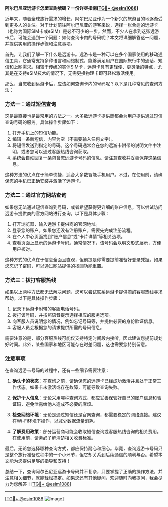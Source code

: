 **阿尔巴尼亚远游卡怎麽查詢號碼？一份详尽指南[[TG💪+ @esim1088](https://t.me/s/esim1088)]**

近年来，随着全球旅行需求的增长，阿尔巴尼亚作为一个新兴的旅游目的地逐渐受到更多人的关注。对于计划前往阿尔巴尼亚的游客来说，选择一张合适的远游卡（也称为国际SIM卡或eSIM）是必不可少的一步。然而，不少人在拿到这张远游卡后，可能会遇到一个问题：如何查询卡内的号码呢？本文将详细解答这一问题，并提供实用的操作步骤和注意事项。

首先，让我们了解一下什么是远游卡。远游卡是一种可以在多个国家使用的移动通信工具，它通常支持多种语言和网络制式，能够满足用户在国际旅行中的通话、短信和上网需求。相较于传统的实体SIM卡，远游卡具有更轻便、更灵活的特点，尤其是在支持eSIM技术的情况下，无需更换物理卡即可轻松激活使用。

那么，当您收到远游卡后，应该如何查询卡内的号码呢？以下是几种常见的查询方法：

### 方法一：通过短信查询

这是最直接也是最常用的方法之一。大多数远游卡提供商都会为用户提供通过短信查询号码的服务。具体操作步骤如下：

1. 打开手机上的短信功能。
2. 编辑一条新短信，内容为空（不需要输入任何文字）。
3. 将短信发送到指定的号码。这个号码通常会在您的远游卡附带的说明文件中注明，或者您可以通过客服热线咨询获取。
4. 系统会自动回复一条包含您远游卡号码的信息。请注意查收并妥善保存这条信息。

这种方法的优点在于简单快捷，适合大多数智能手机用户。不过，在使用前，请确保您的手机已正确安装并激活了远游卡。

### 方法二：通过官方网站查询

如果您无法通过短信查询到号码，或者希望获得更详细的账户信息，可以尝试访问远游卡提供商的官方网站进行查询。以下是具体步骤：

1. 打开浏览器，输入远游卡提供商的官网地址。
2. 登录您的账户。如果您还没有注册账户，需要先完成注册流程。
3. 在个人中心页面找到“账户信息”或“卡片详情”等相关选项。
4. 查看页面上显示的远游卡号码。通常情况下，该号码会以明文形式展示，方便用户核对。

这种方式的优点在于信息全面且直观，但前提是你需要提前准备好登录凭据。如果您忘记了密码，可以通过网站提供的找回功能重置。

### 方法三：拨打客服热线

如果以上两种方法都无法解决问题，您可以尝试联系远游卡提供商的客服热线寻求帮助。以下是具体操作步骤：

1. 记录下远游卡附带的客服电话号码。
2. 拨打该号码，并按照语音提示选择相应的服务选项。
3. 向客服人员说明您的情况，例如忘记号码等，并提供必要的身份验证信息。
4. 客服人员会根据您的请求提供所需的号码信息。

需要注意的是，部分客服热线可能仅支持特定时间段内接听，因此建议您提前规划好时间。此外，某些国家和地区可能存在时差问题，这也需要您特别留意。

### 注意事项

在查询远游卡号码的过程中，还有一些细节需要注意：

1. **确认卡的状态**：在查询之前，请确保您的远游卡已经成功激活并且处于正常工作状态。如果卡未激活或存在故障，可能导致查询失败。
   
2. **保护个人信息**：无论采用哪种查询方式，都应妥善保管好自己的账户信息和验证码，避免泄露给他人造成不必要的麻烦。

3. **检查网络环境**：无论是通过短信还是官网查询，都需要稳定的网络连接。建议在Wi-Fi环境下操作，以减少数据流量消耗。

4. **了解费用政策**：部分运营商可能会收取短信查询或客服热线咨询的相关费用。在使用前，请务必了解清楚相关收费标准。

最后，无论您选择哪种查询方式，都应保持耐心和细心。毕竟，查询远游卡号码只是整个旅行准备过程中的一个小环节，但它却关系到后续通信的顺利与否。希望本文能为您提供足够的指导和支持！

总结一下，查询阿尔巴尼亚远游卡号码并不复杂，只要掌握了正确的操作方法，并注意相关细节，就能轻松搞定。如果您还有其他疑问，欢迎随时向我提问，我会尽力为您解答！[[TG💪+ @esim1088](https://t.me/s/esim1088)]

---

[[TG💪+ @esim1088](https://t.me/s/esim1088) ![Image](https://i.postimg.cc/4NQfJmqS/Snipaste-2025-05-13-00-14-12.png)]